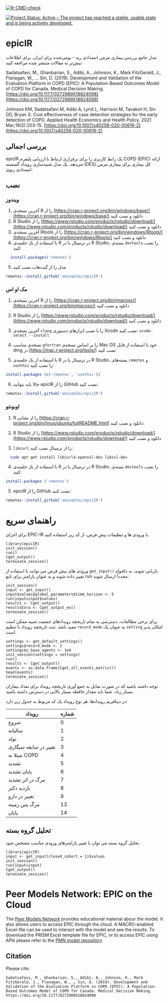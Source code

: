 <!-- badges: start -->
[![R-CMD-check](https://github.com/aminadibi/epicIR/workflows/R-CMD-check/badge.svg)](https://github.com/aminadibi/epicIR/actions)
<!-- badges: end -->
[![Project Status: Active – The project has reached a stable, usable state and is being actively developed.](https://www.repostatus.org/badges/latest/active.svg)](https://www.repostatus.org/#active)

# epicIR
مدل جامع بررسی بیماری مزمن انسدادی ریه - بومی‌شده برای ایران. برای اطلاعات بیش‌تر به مقالات منتشر شده مراجعه کنید:

Sadatsafavi, M., Ghanbarian, S., Adibi, A., Johnson, K., Mark FitzGerald, J., Flanagan, W., … Sin, D. (2019). Development and Validation of the Evaluation Platform in COPD (EPIC): A Population-Based Outcomes Model of COPD for Canada. Medical Decision Making. [https://doi.org/10.1177/0272989X18824098](https://doi.org/10.1177/0272989X18824098)

Johnson KM, Sadatsafavi M, Adibi A, Lynd L, Harrison M, Tavakoli H, Sin DD, Bryan S. Cost effectiveness of case detection strategies for the early detection of COPD. Applied Health Economics and Health Policy. 2021 Mar;19(2):203-15. [https://doi.org/10.1007/s40258-020-00616-2](https://doi.org/10.1007/s40258-020-00616-2)

## بررسی اجمالی
epicIR یک رابط کاربری را برای برقراری ارتباط با ارزیابی پلتفرم COPD (EPIC) ارائه می‌دهد، یک مدل شبیه‌سازی رویداد گسسته (DES) کل بیماری برای بیماری مزمن انسدادی ریوی.

## نصب
### ویندوز 
1. آخرین نسخه‌ی R را از [https://cran.r-project.org/bin/windows/base/](https://cran.r-project.org/bin/windows/base/) دانلود و نصب کنید
2. R Studio را از [https://www.rstudio.com/products/rstudio/download/](https://www.rstudio.com/products/rstudio/download/) دانلود و نصب کنید
3. آخرین نسخه‌ی Rtools را از [https://cran.r-project.org/bin/windows/Rtools/](https://cran.r-project.org/bin/windows/Rtools/) دانلود و نصب کنید
4. با استفاده از یک جلسه‌ی R در ترمینال یا در R Studio، بسته‌ی `devtools` را نصب کنید:

```r
  install.packages('remotes')
```

5. مدل را از گیت‌هاب نصب کنید

```r
remotes::install_github('aminadibi/epicIR')
```

### مک او اس
1. آخرین نسخه‌ی R را از [https://cran.r-project.org/bin/macosx/](https://cran.r-project.org/bin/macosx/) دانلود و نصب کنید
2. R Studio را از [https://www.rstudio.com/products/rstudio/download/](https://www.rstudio.com/products/rstudio/download/) دانلود و نصب کنید

3. آخرین نسخه‌ی `clang` را با نصب ابزارهای دستوری Xcode نصب کنید:
`xcode-select --install`

4. نسخه‌ی مناسب `gfortran` را بر اساس نسخه‌ی Mac OS خود با استفاده از فایل dmg در [https://mac.r-project.org/tools/) نصب کنید

5. با استفاده از یک جلسه‌ی R در ترمینال یا در R Studio، بسته‌های `remotes` و `usethis` را نصب کنید:

```r
install.packages (c('remotes', 'usethis'))
```

6. حالا باید بتوانید epicIR را از GitHub نصب کنید:
```r
remotes::install_github('aminadibi/epicIR')
```

### اوبونتو 
1. R را از نشانی [https://cran.r-project.org/bin/linux/ubuntu/fullREADME.html] دانلود و نصب کنید:

2. R Studio را از [https://www.rstudio.com/products/rstudio/download/](https://www.rstudio.com/products/rstudio/download/) دانلود و نصب کنید
3. `libcurl` را از ترمینال نصب کنید:

```bash
  sudo apt-get install libcurl4-openssl-dev libssl-dev
```

4. با استفاده از یک جلسه‌ی R در ترمینال یا در R Studio، بسته‌ی `devtools` را نصب کنید:

```r
install.packages ('remotes')
```

5. epicIR را از GitHub نصب کنید:

```r
remotes::install_github('aminadibi/epicIR')
```

# راهنمای سریع

برای اجرای EPIC-IR با ورودی ها و تنظیمات پیش فرض، از کد زیر استفاده کنید.

```
library(epicIR)
init_session()
run()
Cget_output()
terminate_session()
```

ورودی های پیش فرض می توانند با استفاده از `get_input()` بازیابی شوند، به دلخواه تغییر داده شوند و به عنوان پارامتر برای تابع run مجدداً ارسال شوند:

```
init_session()
input <- get_input()
input$values$global_parameters$time_horizon <- 5
run(input=input$values)
results <- Cget_output()
resultsExra <- Cget_output_ex()
terminate_session()

```

برای برخی مطالعات، دسترسی به تمام تاریخچه رویدادهای جمعیت شبیه ممکن است مفید باشد. ثبت تاریخچه رویداد با تنظیم `record_mode` به عنوان یک `setting` امکان پذیر است.

```
settings <- get_default_settings()
settings$record_mode <- 2
settings$n_base_agents <- 1e4
init_session(settings = settings)
run()
results <- Cget_output()
events <- as.data.frame(Cget_all_events_matrix())
head(events)
terminate_session()

```

توجه داشته باشید که در صورت تمایل به جمع آوری تاریخچه رویداد برای تعداد بیماران بسیار زیاد، شما باید مقدار حافظه بسیار بالایی در دسترس داشته باشید.

در دیتافریم رویدادها، هر نوع رویداد یک کد مربوط به جدول زیر دارد:

|رویداد|شماره|
|-----|---|
|شروع |0 |
|سالیانه|1 |
|تولد| 2 |
|تغییر در سابقه سیگاری | 3|
|مبتلا به COPD | 4|
|تشدید | 5 |
|پایان تشدید| 6|
|مرگ در اثر تشدید | 7|
|بازدید دکتر | 8|
|تغییر در دارو | 9|
|مرگ پس زمینه | 13|
|پایان | 14|

## تحلیل گروه بسته

تحلیل گروه بسته می توان با تغییر پارامترهای ورودی مناسب مشخص شود.

```
library(epicIR)
input <- get_input(closed_cohort = 1)$values
init_session()
run(input=input)
Cget_output()
terminate_session()
```

# Peer Models Network: EPIC on the Cloud

The [Peer Models Network](https://www.peermodelsnetwork.com/) provides educational material abour the model. It also allows users to access EPIC through the cloud. A MACRO-enabled Excel-file can be used to interact with the model and see the results. To download the PRISM Excel template file for EPIC, or to access EPIC using APIs please refer to the [PMN model repository](https://models.peermodelsnetwork.com/#/)

## Citation

Please cite:

```Sadatsafavi, M., Ghanbarian, S., Adibi, A., Johnson, K., Mark FitzGerald, J., Flanagan, W., … Sin, D. (2019). Development and Validation of the Evaluation Platform in COPD (EPIC): A Population-Based Outcomes Model of COPD for Canada. Medical Decision Making. https://doi.org/10.1177/0272989X18824098```
